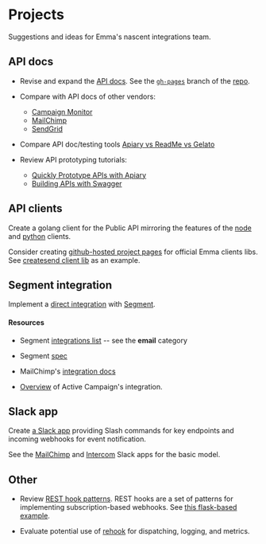 # Projects

Suggestions and ideas for Emma's nascent integrations team.


## API docs

* Revise and expand the [API docs](http://api.myemma.com/index.html). See the [`gh-pages`](https://github.com/myemma/emma-api-documentation/tree/gh-pages) branch of the [repo](https://github.com/myemma/emma-api-documentation).

* Compare with API docs of other vendors:
  * [Campaign Monitor](https://www.campaignmonitor.com/api/getting-started/)
  * [MailChimp](http://developer.mailchimp.com/documentation/mailchimp/)
  * [SendGrid](https://sendgrid.com/docs/API_Reference/index.html)

* Compare API doc/testing tools [Apiary vs ReadMe vs Gelato](http://stackshare.io/stackups/apiary-vs-readme-io-vs-gelato-io)

* Review API prototyping tutorials:
  * [Quickly Prototype APIs with Apiary](https://sendgrid.com/blog/quickly-prototype-apis-apiary/)
  * [Building APIs with Swagger](http://radar.oreilly.com/2015/09/building-apis-with-swagger.html)


## API clients

Create a golang client for the Public API mirroring the features of the [node](https://github.com/nathanpeck/emma-sdk) and [python](https://github.com/myemma/EmmaPython) clients.

Consider creating [github-hosted project pages](https://pages.github.com) for official Emma clients libs. See [createsend client lib](http://campaignmonitor.github.io/createsend-python/) as an example.


## Segment integration

Implement a [direct integration](https://segment.com/docs/partners/direct-integration/#2-build-an-endpoint-to-receive-customer-data) with [Segment](https://segment.com).

#### Resources 

* Segment [integrations list](https://segment.com/integrations) -- see the
  **email** category

* Segment [spec](https://segment.com/docs/spec/)

* MailChimp's [integration docs](https://segment.com/docs/integrations/mailchimp/)

* [Overview](http://www.activecampaign.com/blog/share-contact-data-with-other-apps/) of Active Campaign's integration.


## Slack app

Create [a Slack app](https://api.slack.com/slack-apps) providing Slash commands for key endpoints and incoming webhooks for event notification.

See the [MailChimp](https://slack.com/apps/A0F82E726-mailchimp) and [Intercom](https://slack.com/apps/A0F81R6LF-intercom) Slack apps for the basic model.


## Other

* Review [REST hook patterns](http://resthooks.org/docs/).  REST hooks are a set of patterns for implementing subscription-based webhooks. See [this flask-based example](https://github.com/zapier/resthooks).

* Evaluate potential use of [rehook](https://github.com/jstemmer/rehook) for dispatching, logging, and metrics.
